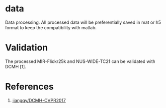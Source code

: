 # data

Data processing.
All processed data will be preferentially saved in mat or h5 format to keep the compatibility with matlab.

# Validation

The processed MIR-Flickr25k and NUS-WIDE-TC21 can be validated with DCMH [1].

# References

1. [jiangqy/DCMH-CVPR2017](https://github.com/jiangqy/DCMH-CVPR2017)
